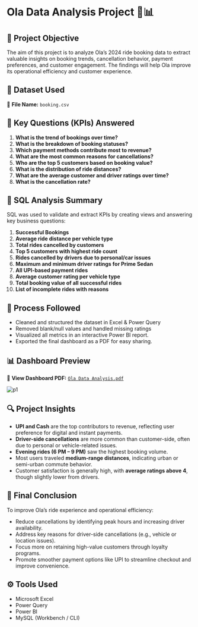 # Ola Data Analysis Project 🚗📊

## 🧠 Project Objective  
The aim of this project is to analyze Ola’s 2024 ride booking data to extract valuable insights on booking trends, cancellation behavior, payment preferences, and customer engagement. The findings will help Ola improve its operational efficiency and customer experience.

## 📁 Dataset Used  

📄 **File Name:** `booking.csv` 

## 📌 Key Questions (KPIs) Answered  

1. **What is the trend of bookings over time?**
2. **What is the breakdown of booking statuses?**
3. **Which payment methods contribute most to revenue?**
4. **What are the most common reasons for cancellations?**  
5. **Who are the top 5 customers based on booking value?**
6. **What is the distribution of ride distances?**  
7. **What are the average customer and driver ratings over time?**  
8. **What is the cancellation rate?**  

## 🧮 SQL Analysis Summary  

SQL was used to validate and extract KPIs by creating views and answering key business questions:

1. **Successful Bookings**  
2. **Average ride distance per vehicle type**  
3. **Total rides cancelled by customers**  
4. **Top 5 customers with highest ride count**  
5. **Rides cancelled by drivers due to personal/car issues**
6. **Maximum and minimum driver ratings for Prime Sedan**  
7. **All UPI-based payment rides**  
8. **Average customer rating per vehicle type**  
9. **Total booking value of all successful rides**  
10. **List of incomplete rides with reasons**  

## 🔄 Process Followed  

- Cleaned and structured the dataset in Excel & Power Query  
- Removed blank/null values and handled missing ratings
- Visualized all metrics in an interactive Power BI report.
- Exported the final dashboard as a PDF for easy sharing.

## 📊 Dashboard Preview  

📎 **View Dashboard PDF:** [`Ola Data Analysis.pdf`](./Ola%20Data%20Analysis.pdf)

![p1](https://github.com/user-attachments/assets/a11df823-ad10-4433-8b34-43969dc34e5f)

## 🔍 Project Insights  

- **UPI and Cash** are the top contributors to revenue, reflecting user preference for digital and instant payments.  
- **Driver-side cancellations** are more common than customer-side, often due to personal or vehicle-related issues.  
- **Evening rides (6 PM – 9 PM)** saw the highest booking volume.  
- Most users traveled **medium-range distances**, indicating urban or semi-urban commute behavior.  
- Customer satisfaction is generally high, with **average ratings above 4**, though slightly lower from drivers.

## 🧾 Final Conclusion  

To improve Ola’s ride experience and operational efficiency:
- Reduce cancellations by identifying peak hours and increasing driver availability.
- Address key reasons for driver-side cancellations (e.g., vehicle or location issues).
- Focus more on retaining high-value customers through loyalty programs.
- Promote smoother payment options like UPI to streamline checkout and improve convenience.

## ⚙️ Tools Used  
- Microsoft Excel  
- Power Query  
- Power BI
- MySQL (Workbench / CLI)

